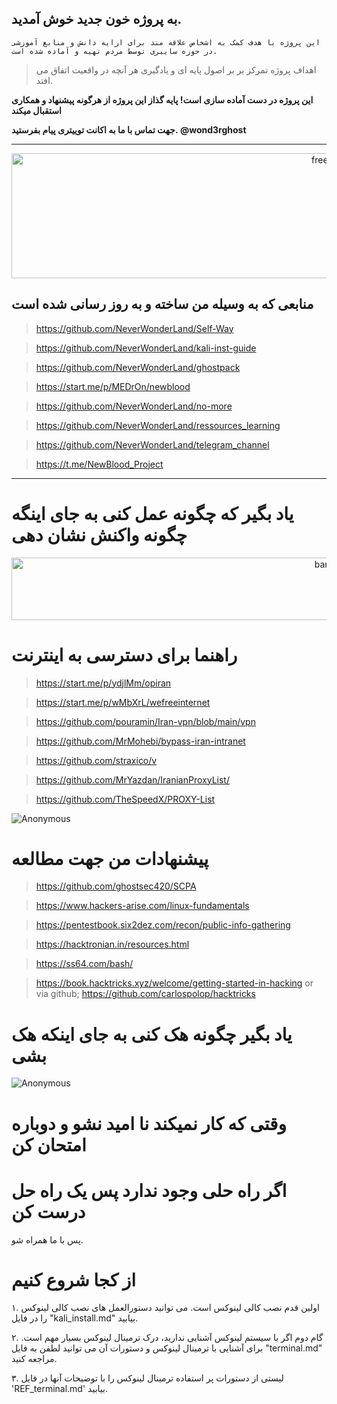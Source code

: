 ## به پروژه خون جدید خوش آمدید.
```
این پروژه با هدف کمک به اشخاص علاقه مند برای ارایه دانش و منابع آموزشی در حوزه سایبری توسط مردم تهیه و آماده شده است.
```
 > اهداف پروژه تمرکز بر بر اصول پایه ای و یادگیری هر آنچه در واقعیت اتفاق می افتد.

**این پروژه در دست آماده سازی است! پایه گذاز این پروژه از هرگونه پیشنهاد و همکاری استقبال میکند**

**جهت تماس با ما به اکانت توییتری پیام بفرستید. @wond3rghost**

-------------------------------------------

<p align="center">
  <img width="1000" height="200" src="https://images.squarespace-cdn.com/content/v1/5e3a20bb6287bb6577adb092/1629846565191-1MRB2FK5RFSPNDLZJB11/Freedom+banner+6.jpg?format=1000w" alt="freedom">
</p>

## منابعی که به وسیله من ساخته و به روز رسانی شده است ##

 > https://github.com/NeverWonderLand/Self-Way

 > https://github.com/NeverWonderLand/kali-inst-guide

 > https://github.com/NeverWonderLand/ghostpack

 > https://start.me/p/MEDrOn/newblood

 > https://github.com/NeverWonderLand/no-more

 > https://github.com/NeverWonderLand/ressources_learning

 > https://github.com/NeverWonderLand/telegram_channel
 
 > https://t.me/NewBlood_Project

 -----------------------------------------------------------
# یاد بگیر که چگونه عمل کنی به جای اینگه چگونه واکنش نشان دهی #

<p align="center">
  <img width="1000" height="100" src="https://see.fontimg.com/api/renderfont4/7Bpow/eyJyIjoiZnMiLCJoIjo1OSwidyI6MTAwMCwiZnMiOjU5LCJmZ2MiOiIjMEU3NzBFIiwiYmdjIjoiI0ZGRkZGRiIsInQiOjF9/V29tZW4gTGlmZSBGcmVlZG9t/broadway-regular.png" alt="banner">
</p>

# راهنما برای دسترسی به اینترنت

 > https://start.me/p/ydjlMm/opiran
 
 > https://start.me/p/wMbXrL/wefreeinternet
 
 > https://github.com/pouramin/Iran-vpn/blob/main/vpn

 > https://github.com/MrMohebi/bypass-iran-intranet

 > https://github.com/straxico/v

 > https://github.com/MrYazdan/IranianProxyList/

 > https://github.com/TheSpeedX/PROXY-List
 
 ![Anonymous](https://user-images.githubusercontent.com/64184513/171263895-ef0fafc8-24c9-4f0b-81c4-8d114629fff3.jpg)
 
# پیشنهادات من جهت مطالعه 
 > https://github.com/ghostsec420/SCPA

 > https://www.hackers-arise.com/linux-fundamentals

 > https://pentestbook.six2dez.com/recon/public-info-gathering

 > https://hacktronian.in/resources.html

 > https://ss64.com/bash/

 > https://book.hacktricks.xyz/welcome/getting-started-in-hacking or via   github; https://github.com/carlospolop/hacktricks

# یاد بگیر چگونه هک کنی به جای اینکه هک بشی

![Anonymous](https://user-images.githubusercontent.com/64184513/171263895-ef0fafc8-24c9-4f0b-81c4-8d114629fff3.jpg)

# وقتی که کار نمیکند نا امید نشو و دوباره امتحان کن

# اگر راه حلی وجود ندارد پس یک راه حل درست کن

پس با ما همراه شو.

# از کجا شروع کنیم

۱.  اولین قدم نصب کالی لینوکس است. می توانید دستورالعمل های نصب کالی لینوکس را در فایل "kali_install.md" بیابید.

۲. گام دوم اگر با سیستم لینوکس  آشنایی ندارید، درک ترمینال لینوکس بسیار مهم است. برای آشنایی با ترمینال لینوکس و دستورات آن می توانید لطفن به فایل "terminal.md" مراجعه کنید.

۳. لیستی از دستورات پر استفاده ترمینال لینوکس را با توضیحات آنها در فایل 'REF_terminal.md' بیابید.
